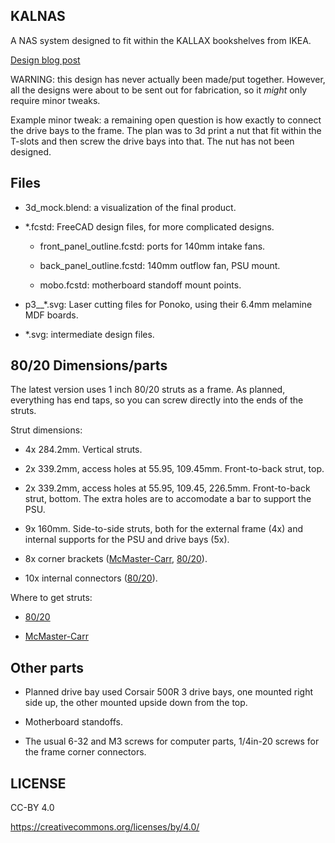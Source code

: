 KALNAS
--------------------------------------------------------------------------------

A NAS system designed to fit within the KALLAX bookshelves from IKEA.

[Design blog post](http://thenoviceoof.com/blog/projects/kalnas/)

WARNING: this design has never actually been made/put
together. However, all the designs were about to be sent out for
fabrication, so it *might* only require minor tweaks.

Example minor tweak: a remaining open question is how exactly to
connect the drive bays to the frame. The plan was to 3d print a nut
that fit within the T-slots and then screw the drive bays into
that. The nut has not been designed.

Files
--------------------------------------------------------------------------------
- 3d_mock.blend: a visualization of the final product.

- *.fcstd: FreeCAD design files, for more complicated designs.

  - front_panel_outline.fcstd: ports for 140mm intake fans.

  - back_panel_outline.fcstd: 140mm outflow fan, PSU mount.

  - mobo.fcstd: motherboard standoff mount points.

- p3__*.svg: Laser cutting files for Ponoko, using their 6.4mm
  melamine MDF boards.

- *.svg: intermediate design files.

80/20 Dimensions/parts
--------------------------------------------------------------------------------
The latest version uses 1 inch 80/20 struts as a frame. As planned,
everything has end taps, so you can screw directly into the ends of
the struts.

Strut dimensions:

- 4x 284.2mm. Vertical struts.

- 2x 339.2mm, access holes at 55.95, 109.45mm. Front-to-back strut,
  top.

- 2x 339.2mm, access holes at 55.95, 109.45, 226.5mm. Front-to-back
  strut, bottom. The extra holes are to accomodate a bar to support
  the PSU.

- 9x 160mm. Side-to-side struts, both for the external frame (4x) and
  internal supports for the PSU and drive bays (5x).

- 8x corner brackets
  ([McMaster-Carr](https://www.mcmaster.com/#47065t244/=17iepme),
  [80/20](https://8020.net/shop/4042.html)).

- 10x internal connectors ([80/20](https://8020.net/shop/3895.html)).

Where to get struts:

- [80/20](https://8020.net/shop/1010-s.html)

- [McMaster-Carr](https://www.mcmaster.com/#47065t101/=18b62b0)

Other parts
--------------------------------------------------------------------------------
- Planned drive bay used Corsair 500R 3 drive bays, one mounted right
  side up, the other mounted upside down from the top.

- Motherboard standoffs.

- The usual 6-32 and M3 screws for computer parts, 1/4in-20 screws for
  the frame corner connectors.

LICENSE
--------------------------------------------------------------------------------
CC-BY 4.0

https://creativecommons.org/licenses/by/4.0/
